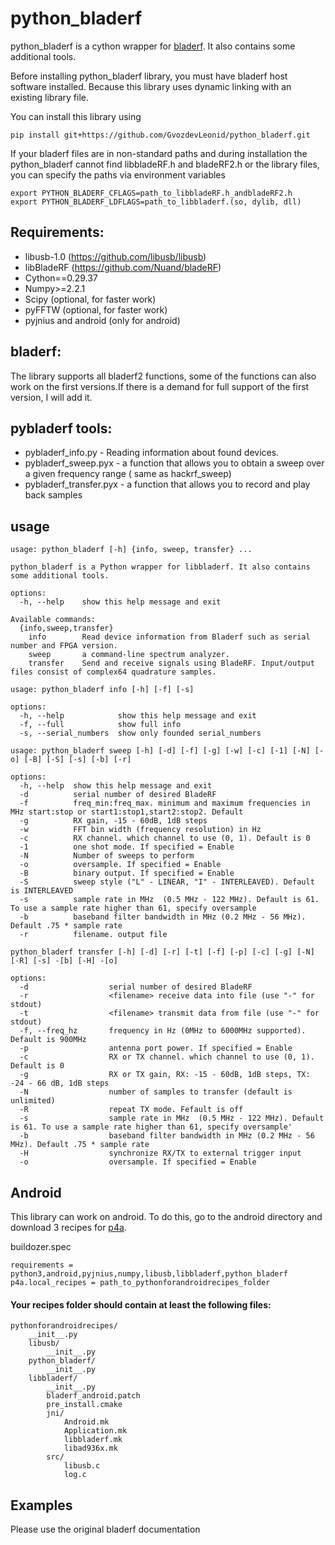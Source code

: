 # python_bladerf

python_bladerf is a cython wrapper for [bladerf](https://github.com/Nuand/bladeRF). It also contains some additional tools.

Before installing python_bladerf library, you must have bladerf host software installed. Because this library uses dynamic linking with an existing library file.

You can install this library using
```
pip install git+https://github.com/GvozdevLeonid/python_bladerf.git
```

If your bladerf files are in non-standard paths and during installation the python_bladerf cannot find libbladeRF.h and bladeRF2.h or the library files, you can specify the paths via environment variables
```
export PYTHON_BLADERF_CFLAGS=path_to_libbladeRF.h_andbladeRF2.h
export PYTHON_BLADERF_LDFLAGS=path_to_libbladerf.(so, dylib, dll)
```

## Requirements:
* libusb-1.0 (https://github.com/libusb/libusb)
* libBladeRF (https://github.com/Nuand/bladeRF)
* Cython==0.29.37
* Numpy>=2.2.1
* Scipy (optional, for faster work)
* pyFFTW (optional, for faster work)
* pyjnius and android (only for android)

## bladerf:
The library supports all bladerf2 functions, some of the functions can also work on the first versions.If there is a demand for full support of the first version, I will add it.

## pybladerf tools:
* pybladerf_info.py - Reading information about found devices.
* pybladerf_sweep.pyx - a function that allows you to obtain a sweep over a given frequency range ( same as hackrf_sweep)
* pybladerf_transfer.pyx - a function that allows you to record and play back samples

## usage
```
usage: python_bladerf [-h] {info, sweep, transfer} ...

python_bladerf is a Python wrapper for libbladerf. It also contains some additional tools.

options:
  -h, --help    show this help message and exit

Available commands:
  {info,sweep,transfer}
    info        Read device information from Bladerf such as serial number and FPGA version.
    sweep       a command-line spectrum analyzer.
    transfer    Send and receive signals using BladeRF. Input/output files consist of complex64 quadrature samples.
```
```
usage: python_bladerf info [-h] [-f] [-s]

options:
  -h, --help            show this help message and exit
  -f, --full            show full info
  -s, --serial_numbers  show only founded serial_numbers
```
```
usage: python_bladerf sweep [-h] [-d] [-f] [-g] [-w] [-c] [-1] [-N] [-o] [-B] [-S] [-s] [-b] [-r]

options:
  -h, --help  show this help message and exit
  -d          serial number of desired BladeRF
  -f          freq_min:freq_max. minimum and maximum frequencies in MHz start:stop or start1:stop1,start2:stop2. Default
  -g          RX gain, -15 - 60dB, 1dB steps
  -w          FFT bin width (frequency resolution) in Hz
  -c          RX channel. which channel to use (0, 1). Default is 0
  -1          one shot mode. If specified = Enable
  -N          Number of sweeps to perform
  -o          oversample. If specified = Enable
  -B          binary output. If specified = Enable
  -S          sweep style ("L" - LINEAR, "I" - INTERLEAVED). Default is INTERLEAVED
  -s          sample rate in MHz  (0.5 MHz - 122 MHz). Default is 61. To use a sample rate higher than 61, specify oversample
  -b          baseband filter bandwidth in MHz (0.2 MHz - 56 MHz). Default .75 * sample rate
  -r          filename. output file
```
```
python_bladerf transfer [-h] [-d] [-r] [-t] [-f] [-p] [-c] [-g] [-N] [-R] [-s] -[b] [-H] -[o]

options:
  -d                  serial number of desired BladeRF
  -r                  <filename> receive data into file (use "-" for stdout)
  -t                  <filename> transmit data from file (use "-" for stdout)
  -f, --freq_hz       frequency in Hz (0MHz to 6000MHz supported). Default is 900MHz
  -p                  antenna port power. If specified = Enable
  -c                  RX or TX channel. which channel to use (0, 1). Default is 0
  -g                  RX or TX gain, RX: -15 - 60dB, 1dB steps, TX: -24 - 66 dB, 1dB steps
  -N                  number of samples to transfer (default is unlimited)
  -R                  repeat TX mode. Fefault is off
  -s                  sample rate in MHz  (0.5 MHz - 122 MHz). Default is 61. To use a sample rate higher than 61, specify oversample'
  -b                  baseband filter bandwidth in MHz (0.2 MHz - 56 MHz). Default .75 * sample rate
  -H                  synchronize RX/TX to external trigger input
  -o                  oversample. If specified = Enable
```

## Android
This library can work on android. To do this, go to the android directory and download 3 recipes for [p4a](https://github.com/kivy/python-for-android).

buildozer.spec
```
requirements = python3,android,pyjnius,numpy,libusb,libbladerf,python_bladerf
p4a.local_recipes = path_to_pythonforandroidrecipes_folder
```

#### Your recipes folder should contain at least the following files:
```
pythonforandroidrecipes/
    __init__.py
    libusb/
        __init__.py
    python_bladerf/
        __init__.py
    libbladerf/
        __init__.py
        bladerf_android.patch
        pre_install.cmake
        jni/
            Android.mk
            Application.mk
            libbladerf.mk
            libad936x.mk
        src/
            libusb.c
            log.c
```

## Examples
Please use the original bladerf documentation